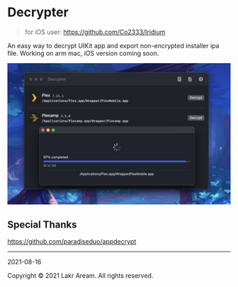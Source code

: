 # Decrypter

> for iOS user: https://github.com/Co2333/Iridium

An easy way to decrypt UIKit app and export non-encrypted installer ipa file. Working on arm mac, iOS version coming soon.

![preview](./Workflow/main.png)

## Special Thanks

https://github.com/paradiseduo/appdecrypt

---

2021-08-16

Copyright © 2021 Lakr Aream. All rights reserved.
